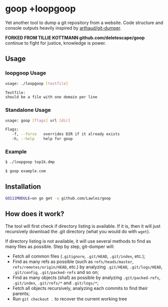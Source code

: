# goop +loopgoop

Yet another tool to dump a git repository from a website. Code structure and console outputs heavily inspired by [arthaud/git-dumper](https://github.com/arthaud/git-dumper).

**FORKED FROM TILLIE KOTTMANN github.com/deletescape/goop**
continue to fight for justice, knowledge is power.

## Usage

### loopgoop Usage

```bash
usage: ./loopgoop [textfile]

Textfile:
should be a file with one domain per line
```

### Standalone Usage

```bash
usage: goop [flags] url [dir]

Flags:
   -f, --force   overrides DIR if it already exists
   -h, --help    help for goop
```

### Example

```bash
$ ./loopgoop top1k.dmp
```

```bash
$ goop example.com
```

## Installation

```bash
GO111MODULE=on go get -u github.com/Lawlez/goop
```

## How does it work?

The tool will first check if directory listing is available. If it is, then it will just recursively download the .git directory (what you would do with `wget`).

If directory listing is not available, it will use several methods to find as many files as possible. Step by step, git-dumper will:

- Fetch all common files (`.gitignore`, `.git/HEAD`, `.git/index`, etc.);
- Find as many refs as possible (such as `refs/heads/master`, `refs/remotes/origin/HEAD`, etc.) by analyzing `.git/HEAD`, `.git/logs/HEAD`, `.git/config`, `.git/packed-refs` and so on;
- Find as many objects (sha1) as possible by analyzing `.git/packed-refs`, `.git/index`, `.git/refs/*` and `.git/logs/*`;
- Fetch all objects recursively, analyzing each commits to find their parents;
- Run `git checkout .` to recover the current working tree
